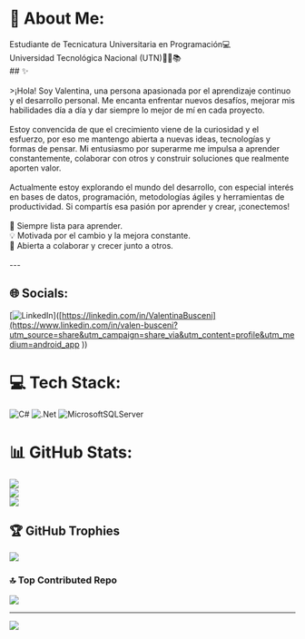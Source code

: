 # 💫 About Me:
Estudiante de Tecnicatura Universitaria en Programación💻<br>Universidad Tecnológica Nacional (UTN)👩‍💻📚<br>## ✨<br><br>>¡Hola! Soy Valentina, una persona apasionada por el aprendizaje continuo y el desarrollo personal. Me encanta enfrentar nuevos desafíos, mejorar mis habilidades día a día y dar siempre lo mejor de mí en cada proyecto.<br><br>Estoy convencida de que el crecimiento viene de la curiosidad y el esfuerzo, por eso me mantengo abierta a nuevas ideas, tecnologías y formas de pensar. Mi entusiasmo por superarme me impulsa a aprender constantemente, colaborar con otros y construir soluciones que realmente aporten valor.<br><br>Actualmente estoy explorando el mundo del desarrollo, con especial interés en bases de datos, programación, metodologías ágiles y herramientas de productividad. Si compartís esa pasión por aprender y crear, ¡conectemos!<br><br>🚀 Siempre lista para aprender.  <br>💡 Motivada por el cambio y la mejora constante.  <br>🤝 Abierta a colaborar y crecer junto a otros.<br><br>---


## 🌐 Socials:
[![LinkedIn](https://img.shields.io/badge/LinkedIn-%230077B5.svg?logo=linkedin&logoColor=white)]([https://linkedin.com/in/ValentinaBusceni](https://www.linkedin.com/in/valen-busceni?utm_source=share&utm_campaign=share_via&utm_content=profile&utm_medium=android_app )) 

# 💻 Tech Stack:
![C#](https://img.shields.io/badge/c%23-%23239120.svg?style=for-the-badge&logo=csharp&logoColor=white) ![.Net](https://img.shields.io/badge/.NET-5C2D91?style=for-the-badge&logo=.net&logoColor=white) ![MicrosoftSQLServer](https://img.shields.io/badge/Microsoft%20SQL%20Server-CC2927?style=for-the-badge&logo=microsoft%20sql%20server&logoColor=white)
# 📊 GitHub Stats:
![](https://github-readme-stats.vercel.app/api?username=valenbus&theme=nightowl&hide_border=false&include_all_commits=false&count_private=false)<br/>
![](https://nirzak-streak-stats.vercel.app/?user=valenbus&theme=nightowl&hide_border=false)<br/>
![](https://github-readme-stats.vercel.app/api/top-langs/?username=valenbus&theme=nightowl&hide_border=false&include_all_commits=false&count_private=false&layout=compact)

## 🏆 GitHub Trophies
![](https://github-profile-trophy.vercel.app/?username=valenbus&theme=tokyonight&no-frame=false&no-bg=true&margin-w=4)

### 🔝 Top Contributed Repo
![](https://github-contributor-stats.vercel.app/api?username=valenbus&limit=5&theme=dark&combine_all_yearly_contributions=true)

---
[![](https://visitcount.itsvg.in/api?id=valenbus&icon=0&color=0)](https://visitcount.itsvg.in)

<!-- Proudly created with GPRM ( https://gprm.itsvg.in ) -->
